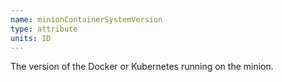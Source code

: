 ```yaml
---
name: minionContainerSystemVersion
type: attribute
units: ID
---
```


The version of the Docker or Kubernetes running on the minion.